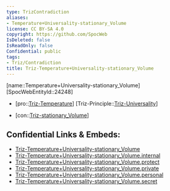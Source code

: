 ```yaml
---
type: TrizContradiction
aliases:
- Temperature+Universality-stationary_Volume
license: CC BY-SA 4.0
copyright: https://github.com/SpocWeb
IsDeleted: false
IsReadOnly: false
Confidential: public
tags: 
- Triz/Contradiction
title: Triz-Temperature+Universality-stationary_Volume
---
```

[name::Temperature+Universality-stationary_Volume]
[SpocWebEntityId::24248]
+ [pro::[Triz-Temperature](tech/Triz/Parameter/Triz-Temperature.md)]
[Triz-Principle::[Triz-Universality](tech/Triz/Principle/Triz-Universality.md)]
- [con::[Triz-stationary_Volume](tech/Triz/Parameter/Triz-stationary_Volume.md)]



## Confidential Links & Embeds: 
- [Triz-Temperature+Universality-stationary_Volume](../../../../_public/tech/Triz/Contradict/Triz-Temperature+Universality-stationary_Volume.md) 
- [Triz-Temperature+Universality-stationary_Volume.internal](../../../../_internal/tech/Triz/Contradict/Triz-Temperature+Universality-stationary_Volume.internal.md) 
- [Triz-Temperature+Universality-stationary_Volume.protect](../../../../_protect/tech/Triz/Contradict/Triz-Temperature+Universality-stationary_Volume.protect.md) 
- [Triz-Temperature+Universality-stationary_Volume.private](../../../../_private/tech/Triz/Contradict/Triz-Temperature+Universality-stationary_Volume.private.md) 
- [Triz-Temperature+Universality-stationary_Volume.personal](../../../../_personal/tech/Triz/Contradict/Triz-Temperature+Universality-stationary_Volume.personal.md) 
- [Triz-Temperature+Universality-stationary_Volume.secret](../../../../_secret/tech/Triz/Contradict/Triz-Temperature+Universality-stationary_Volume.secret.md) 
